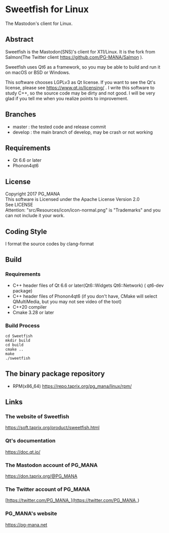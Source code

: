 # Sweetfish for Linux

The Mastodon's client for Linux.

## Abstract

Sweetfish is the Mastodon(SNS)'s client for X11/Linux.
It is the fork from Salmon(The Twitter client https://github.com/PG-MANA/Salmon ).

Sweetfish uses Qt6 as a framework, so you may be able to build and run it on macOS or BSD or Windows.

This software chooses LGPLv3 as Qt license. If you want to see the Qt's license, please see https://www.qt.io/licensing/ .
I write this software to study C++, so the source code may be dirty and not good. I will be very glad if you tell me when you realize points to improvement.  


## Branches

 * master : the tested code and release commit
 * develop : the main branch of develop, may be crash or not working

## Requirements

 * Qt 6.6 or later
 * Phonon4qt6

## License

Copyright 2017 PG_MANA  
This software is Licensed under the Apache License Version 2.0  
See LICENSE  
Attention: "src/Resources/icon/icon-normal.png" is "Trademarks" and you can not include it your work.  

## Coding Style

I format the source codes by clang-format  

## Build

### Requirements

 * C++ header files of Qt 6.6 or later(Qt6::Widgets Qt6::Network) ( qt6-dev package)
 * C++ header files of Phonon4qt6 (if you don't have, CMake will select QMultiMedia, but you may not see video of the toot)
 * C++20 compiler
 * Cmake 3.28 or later

### Build Process

```shell
cd Sweetfish
mkdir build
cd build
cmake ..
make
./sweetfish
```

## The binary package repository

* RPM(x86_64) https://repo.taprix.org/pg_mana/linux/rpm/

## Links

### The website of Sweetfish

  https://soft.taprix.org/product/sweetfish.html

### Qt's documentation

  https://doc.qt.io/

### The Mastodon account of PG_MANA

  https://don.taprix.org/@PG_MANA

### The Twitter account of PG_MANA

  [https://twitter.com/PG_MANA_](https://twitter.com/PG_MANA_)

### PG_MANA's website

  https://pg-mana.net

